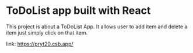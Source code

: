 # ToDoList app built with React 

This project is about a ToDoList App. It allows user to add item and delete a item just simply click on that item. 

link: https://pryt20.csb.app/
